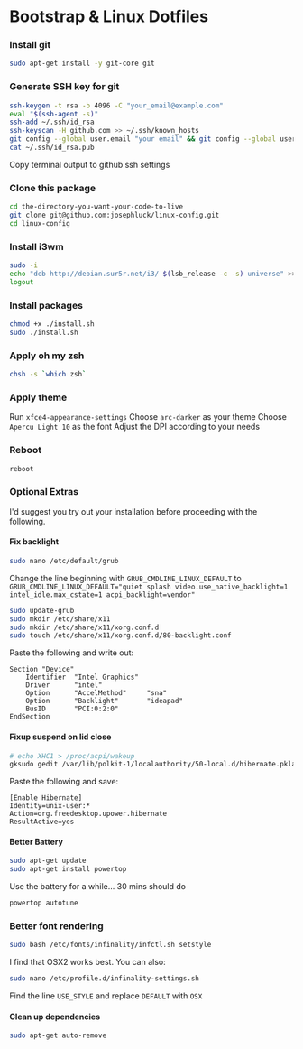 # Bootstrap & Linux Dotfiles

### Install git

```bash
sudo apt-get install -y git-core git
```

### Generate SSH key for git

```bash
ssh-keygen -t rsa -b 4096 -C "your_email@example.com"
eval "$(ssh-agent -s)"
ssh-add ~/.ssh/id_rsa
ssh-keyscan -H github.com >> ~/.ssh/known_hosts
git config --global user.email "your email" && git config --global user.name "your name"
cat ~/.ssh/id_rsa.pub
```

Copy terminal output to github ssh settings



### Clone this package

```bash
cd the-directory-you-want-your-code-to-live
git clone git@github.com:josephluck/linux-config.git
cd linux-config
```

### Install i3wm

```bash
sudo -i
echo "deb http://debian.sur5r.net/i3/ $(lsb_release -c -s) universe" >> /etc/apt/sources.list
logout
```

### Install packages

```bash
chmod +x ./install.sh
sudo ./install.sh
```

### Apply oh my zsh
```bash
chsh -s `which zsh`
```

### Apply theme

Run `xfce4-appearance-settings`
Choose `arc-darker` as your theme
Choose `Apercu Light 10` as the font
Adjust the DPI according to your needs 

### Reboot

```bash
reboot
```

### Optional Extras

I'd suggest you try out your installation before proceeding with the following.

#### Fix backlight

```bash
sudo nano /etc/default/grub
```

Change the line beginning with `GRUB_CMDLINE_LINUX_DEFAULT` to 
`GRUB_CMDLINE_LINUX_DEFAULT="quiet splash video.use_native_backlight=1 intel_idle.max_cstate=1 acpi_backlight=vendor"`

```bash
sudo update-grub
sudo mkdir /etc/share/x11
sudo mkdir /etc/share/x11/xorg.conf.d
sudo touch /etc/share/x11/xorg.conf.d/80-backlight.conf
```

Paste the following and write out:
```
Section "Device"
    Identifier  "Intel Graphics"
    Driver      "intel"
    Option      "AccelMethod"     "sna"
    Option      "Backlight"       "ideapad" 
    BusID       "PCI:0:2:0"
EndSection
```

#### Fixup suspend on lid close

```bash
# echo XHC1 > /proc/acpi/wakeup
gksudo gedit /var/lib/polkit-1/localauthority/50-local.d/hibernate.pkla
```

Paste the following and save:

```
[Enable Hibernate]
Identity=unix-user:*
Action=org.freedesktop.upower.hibernate
ResultActive=yes
```

#### Better Battery 

```bash
sudo apt-get update
sudo apt-get install powertop
```

Use the battery for a while... 30 mins should do

```bash
powertop autotune
```

### Better font rendering

```bash
sudo bash /etc/fonts/infinality/infctl.sh setstyle
```

I find that OSX2 works best. You can also:

```bash
sudo nano /etc/profile.d/infinality-settings.sh
```

Find the line `USE_STYLE` and replace `DEFAULT` with `OSX`

#### Clean up dependencies

```bash
sudo apt-get auto-remove
```

